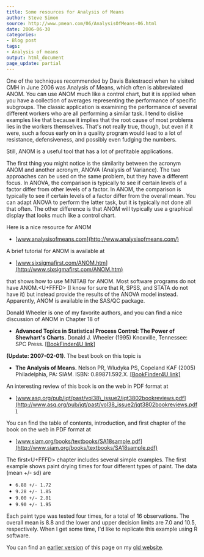 ```yaml
---
title: Some resources for Analysis of Means
author: Steve Simon
source: http://www.pmean.com/06/AnalysisOfMeans-06.html
date: 2006-06-30
categories:
- Blog post
tags:
- Analysis of means
output: html_document
page_update: partial
---
```

One of the techniques recommended by Davis Balestracci when he visited
CMH in June 2006 was Analysis of Means, which often is abbreviated ANOM.
You can use ANOM much like a control chart, but it is applied when you
have a collection of averages representing the performance of specific
subgroups. The classic application is examining the performance of
several different workers who are all performing a similar task. I tend
to dislike examples like that because it implies that the root cause of
most problems lies in the workers themselves. That's not really true,
though, but even if it were, such a focus early on in a quality program
would lead to a lot of resistance, defensiveness, and possibly even
fudging the numbers.

Still, ANOM is a useful tool that has a lot of profitable applications.

The first thing you might notice is the similarity between the acronym
ANOM and another acronym, ANOVA (Analysis of Variance). The two
approaches can be used on the same problem, but they have a different
focus. In ANOVA, the comparison is typically to see if certain levels of
a factor differ from other levels of a factor. In ANOM, the comparison
is typically to see if certain levels of a factor differ from the
overall mean. You can adapt ANOVA to perform the latter task, but it is
typically not done all that often. The other difference is that ANOM
will typically use a graphical display that looks much like a control
chart.

Here is a nice resource for ANOM

-   [www.analysisofmeans.com](http://www.analysisofmeans.com/)

A brief tutorial for ANOM is available at

-   [www.sixsigmafirst.com/ANOM.htm](http://www.sixsigmafirst.com/ANOM.htm)

that shows how to use MINITAB for ANOM. Most software programs do not
have ANOM.<U+FFFD> (I know for sure that R, SPSS, and STATA do not have it) but
instead provide the results of the ANOVA model instead. Apparently, ANOM
is available in the SAS/QC package.

Donald Wheeler is one of my favorite authors, and you can find a nice
discussion of ANOM in Chapter 18 of

-   **Advanced Topics in Statistical Process Control: The Power of
    Shewhart's Charts.** Donald J. Wheeler (1995) Knoxville, Tennessee:
    SPC Press. [\[BookFinder4U
    link\]](http://www.bookfinder4u.com/detail/0945320450.html)

**(Update: 2007-02-01)**. The best book on this topic is

-   **The Analysis of Means.** Nelson PR, Wludyka PS, Copeland
    KAF (2005) Philadelphia, PA: SIAM. ISBN: 0.89871.592.X.
    [\[BookFinder4U
    link\]](http://www.bookfinder4u.com/detail/0.89871.592.X.html)

An interesting review of this book is on the web in PDF format at

-   [www.asq.org/pub/jqt/past/vol38\_issue2/jqt3802bookreviews.pdf](http://www.asq.org/pub/jqt/past/vol38_issue2/jqt3802bookreviews.pdf)

You can find the table of contents, introduction, and first chapter of
the book on the web in PDF format at

-   [www.siam.org/books/textbooks/SA18sample.pdf](http://www.siam.org/books/textbooks/SA18sample.pdf)

The first<U+FFFD> chapter includes several simple examples. The first example
shows paint drying times for four different types of paint. The data
(mean +/- sd) are

-   `6.88 +/- 1.72`
-   `9.28 +/- 1.85`
-   `9.00 +/- 2.81`
-   `9.90 +/- 1.95`

Each paint type was tested four times, for a total of 16 observations.
The overall mean is 8.8 and the lower and upper decision limits are 7.0
and 10.5, respectively. When I get some time, I'd like to replicate
this example using R software.

You can find an [earlier version][sim1] of this page on my [old website][sim2].

[sim1]: http://www.pmean.com/06/analysisOfMeans.html
[sim2]: http://www.pmean.com
